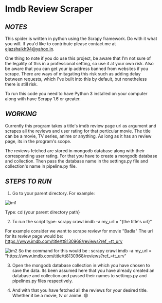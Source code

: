 # Imdb Review Scraper

## *NOTES*

This spider is written in python using the Scrapy framework. Do with it what you will. If you'd like to contribute please contact me at ejazshaikh94@yahoo.in.

One thing to note if you do use this project, be aware that I'm not sure of the legality of this in a professional setting, so use it at your own risk. Also be aware that you can get your ip address banned from websites if you scrape. There are ways of mitagating this risk such as adding delay between requests, which I've built into this by default, but nonetheless there is still risk.

To run this code you need to have Python 3 installed on your computer along with have Scrapy 1.6 or greater.

## *WORKING*

Currently this program takes a title's imdb review page url as argument and scrapes all the reviews and user rating for that perticular movie. The title can be a movie, TV series, anime or anything. As long as it has an review page, its in the program's scope.

The reviews fetched are stored in mongodb database along with their corresponding user rating. For that you have to create a mongodb database and collection. Then pass the database name in the settings.py file and collection's name in pipeline.py file.

## *STEPS TO RUN*

1. Go to your parent directory. For example:

![im1](https://user-images.githubusercontent.com/34889668/56755431-23415c80-67ad-11e9-8f65-d62b245a8ab5.png)

Type: cd {your parent directory path}


2. To run the script type:
scrapy crawl imdb -a my_url = "{the title's url}"
   
For example consider we want to scrape review for movie "Badla"
The url for its review page would be: https://www.imdb.com/title/tt8130968/reviews?ref_=tt_urv
   
![im2](https://user-images.githubusercontent.com/34889668/56755816-fd688780-67ad-11e9-8321-e361eddee812.png)
So the command for this would be : 
scrapy crawl imdb -a my_url = "https://www.imdb.com/title/tt8130968/reviews?ref_=tt_urv"
   
   
3. Open the mongodb database collection in which you have chosen to save the data. Its been assumed here that you have          already created an database and collection and passed their names to settings.py and pipelines.py files respectively.  
   
   
4. And with that you have fetched all the reviews for your desired title. Whether it be a movie, tv or anime. :smile:   
